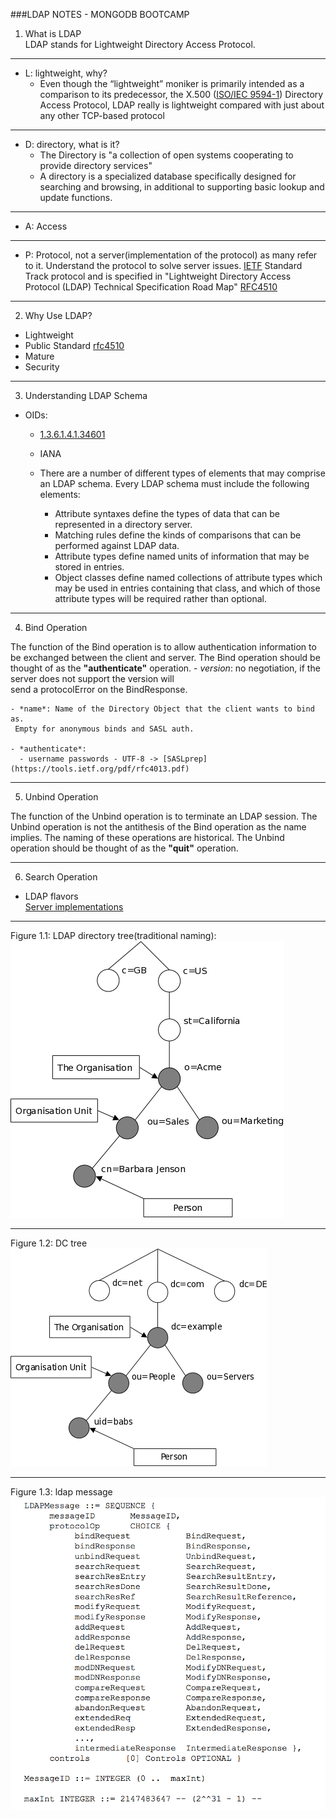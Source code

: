 ###LDAP NOTES - MONGODB BOOTCAMP

1. What is LDAP  
LDAP stands for Lightweight Directory Access Protocol.

---

  - L: lightweight, why?
    - Even though the “lightweight” moniker is primarily intended as a comparison to its predecessor, the X.500 ([ISO/IEC 9594-1](http://www.itu.int/rec/T-REC-X.500-201210-S)) Directory Access Protocol, LDAP really is lightweight compared with just about any other TCP-based protocol

---

  - D: directory, what is it?
    - The Directory is "a collection of open systems cooperating to provide
 directory services"
    - A directory is a specialized database specifically designed for searching and browsing, in additional to supporting basic lookup and update functions.
---

  - A: Access

---
  - P: Protocol, not a server(implementation of the protocol) as many refer to it.
  Understand the protocol to solve server issues. [IETF](http://www.ietf.org/) Standard Track protocol and is specified in "Lightweight Directory Access Protocol (LDAP) Technical Specification Road Map" [RFC4510](http://www.rfc-editor.org/rfc/rfc4510.txt)  

---

2. Why Use LDAP?

  - Lightweight  
  - Public Standard [rfc4510](https://tools.ietf.org/pdf/rfc4510.pdf)  
  - Mature  
  - Security  

---

3. Understanding LDAP Schema  
  - OIDs:  
    - [1.3.6.1.4.1.34601](https://www.iana.org/assignments/enterprise-numbers/enterprise-numbers)
    - IANA  

    - There are a number of different types of elements that may comprise an LDAP schema. Every LDAP schema must include the following elements:
      - Attribute syntaxes define the types of data that can be represented in a directory server.  
      - Matching rules define the kinds of comparisons that can be performed against LDAP data.  
      - Attribute types define named units of information that may be stored in entries.   
      - Object classes define named collections of attribute types which may be used in entries containing that class, and which of those attribute types will be required rather than optional.  

---

4. Bind Operation  

  The function of the Bind operation is to allow authentication
 information to be exchanged between the client and server.
  The Bind operation should be thought of as the **"authenticate"** operation.
    - *version*: no negotiation, if the server does not support the version will  
    send a protocolError on the BindResponse.

    - *name*: Name of the Directory Object that the client wants to bind as.  
     Empty for anonymous binds and SASL auth.

    - *authenticate*:
      - username passwords - UTF-8 -> [SASLprep](https://tools.ietf.org/pdf/rfc4013.pdf)

---

5. Unbind Operation

  The function of the Unbind operation is to terminate an LDAP session.
 The Unbind operation is not the antithesis of the Bind operation as
 the name implies. The naming of these operations are historical.
 The Unbind operation should be thought of as the **"quit"** operation.

---

6. Search Operation

- LDAP flavors  
[Server implementations](https://en.wikipedia.org/wiki/List_of_LDAP_software#Server_software)

---

  Figure 1.1: LDAP directory tree(traditional naming):  
![Figure 1.1: LDAP directory tree(traditional naming)](intro_tree.png)

---

  Figure 1.2: DC tree  
  ![Figure 1.2: DC tree](intro_dctree.png)

---

  Figure 1.3: ldap message  
  ![Figure 2.3: LDAP message](intro_ldap_message.png)
